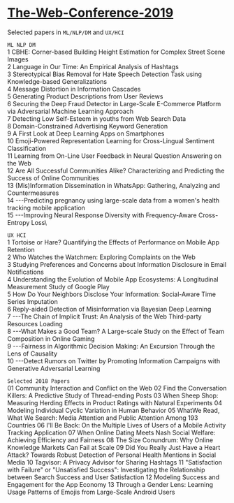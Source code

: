 # [The-Web-Conference-2019](https://www2019.thewebconf.org/)
Selected papers in `ML/NLP/DM` and `UX/HCI`

`ML NLP DM`\
1 CBHE: Corner-based Building Height Estimation for Complex Street Scene Images\
2 Language in Our Time: An Empirical Analysis of Hashtags\
3 Stereotypical Bias Removal for Hate Speech Detection Task using Knowledge-based Generalizations\
4 Message Distortion in Information Cascades\
5 Generating Product Descriptions from User Reviews\
6 Securing the Deep Fraud Detector in Large-Scale E-Commerce Platform via Adversarial Machine Learning Approach\
7 Detecting Low Self-Esteem in youths from Web Search Data\
8 Domain-Constrained Advertising Keyword Generation\
9 A First Look at Deep Learning Apps on Smartphones\
10 Emoji-Powered Representation Learning for Cross-Lingual Sentiment Classification\
11 Learning from On-Line User Feedback in Neural Question Answering on the Web\
12 Are All Successful Communities Alike? Characterizing and Predicting the Success of Online Communities\
13 (Mis)Information Dissemination in WhatsApp: Gathering, Analyzing and Countermeasures\
14 ---Predicting pregnancy using large-scale data from a women's health tracking mobile application\
15 ---Improving Neural Response Diversity with Frequency-Aware Cross-Entropy Loss\

`UX HCI`\
1 Tortoise or Hare? Quantifying the Effects of Performance on Mobile App Retention\
2 Who Watches the Watchmen: Exploring Complaints on the Web\
3 Studying Preferences and Concerns about Information Disclosure in Email Notifications\
4 Understanding the Evolution of Mobile App Ecosystems: A Longitudinal Measurement Study of Google Play\
5 How Do Your Neighbors Disclose Your Information: Social-Aware Time Series Imputation\
6 Reply-aided Detection of Misinformation via Bayesian Deep Learning\
7 ---The Chain of Implicit Trust: An Analysis of the Web Third-party Resources Loading\
8 ---What Makes a Good Team? A Large-scale Study on the Effect of Team Composition in Online Gaming\
9 ---Fairness in Algorithmic Decision Making: An Excursion Through the Lens of Causality\
10 ---Detect Rumors on Twitter by Promoting Information Campaigns with Generative Adversarial Learning

`Selected 2018 Papers`\
01 Community Interaction and Conflict on the Web
02 Find the Conversation Killers: A Predictive Study of Thread-ending Posts
03 When Sheep Shop: Measuring Herding Effects in Product Ratings with Natural Experiments
04 Modeling Individual Cyclic Variation in Human Behavior
05 WhatWe Read, What We Search: Media Attention and Public Attention Among 193 Countries
06 I'll Be Back: On the Multiple Lives of Users of a Mobile Activity Tracking Application
07 When Online Dating Meets Nash Social Welfare: Achieving Efficiency and Fairness
08 The Size Conundrum: Why Online Knowledge Markets Can Fail at Scale
09 Did You Really Just Have a Heart Attack? Towards Robust Detection of Personal Health Mentions in Social Media
10 Tagvisor: A Privacy Advisor for Sharing Hashtags
11 "Satisfaction with Failure" or "Unsatisfied Success": Investigating the Relationship between Search Success and User Satisfaction
12 Modeling Success and Engagement for the App Economy
13 Through a Gender Lens: Learning Usage Patterns of Emojis from Large-Scale Android Users
